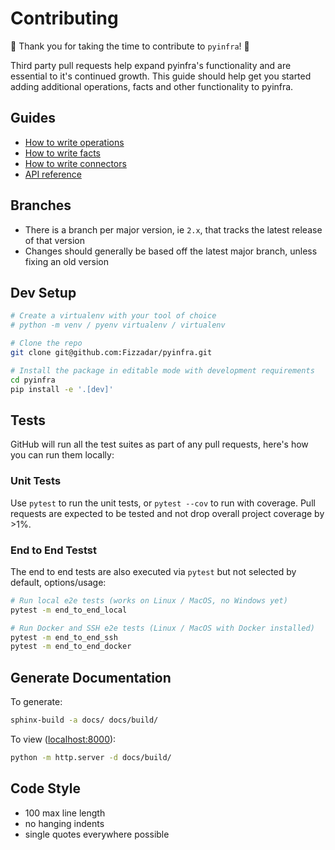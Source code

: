 # Contributing

🎉 Thank you for taking the time to contribute to `pyinfra`! 🎉

Third party pull requests help expand pyinfra's functionality and are essential to it's continued growth. This guide should help get you started adding additional operations, facts and other functionality to pyinfra.

## Guides

+ [How to write operations](api/operations)
+ [How to write facts](api/facts)
+ [How to write connectors](api/connectors)
+ [API reference](api/reference)

## Branches

+ There is a branch per major version, ie `2.x`, that tracks the latest release of that version
+ Changes should generally be based off the latest major branch, unless fixing an old version

## Dev Setup

```sh
# Create a virtualenv with your tool of choice
# python -m venv / pyenv virtualenv / virtualenv

# Clone the repo
git clone git@github.com:Fizzadar/pyinfra.git

# Install the package in editable mode with development requirements
cd pyinfra
pip install -e '.[dev]'
```

## Tests

GitHub will run all the test suites as part of any pull requests, here's how you can run them locally:

### Unit Tests

Use `pytest` to run the unit tests, or `pytest --cov` to run with coverage. Pull requests are expected to be tested and not drop overall project coverage by >1%.

### End to End Testst

The end to end tests are also executed via `pytest` but not selected by default, options/usage:

```sh
# Run local e2e tests (works on Linux / MacOS, no Windows yet)
pytest -m end_to_end_local

# Run Docker and SSH e2e tests (Linux / MacOS with Docker installed)
pytest -m end_to_end_ssh
pytest -m end_to_end_docker
```

## Generate Documentation

To generate:

```sh
sphinx-build -a docs/ docs/build/
```

To view ([localhost:8000](http://localhost:8000)):

```sh
python -m http.server -d docs/build/
```

## Code Style

+ 100 max line length
+ no hanging indents
+ single quotes everywhere possible
